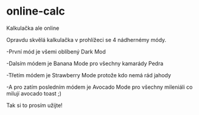 # online-calc
Kalkulačka ale online

Opravdu skvělá kalkulačka v prohlížeci se 4 nádhernémy módy.

-První mód je všemi oblíbený Dark Mod

-Dalsím módem je Banana Mode pro všechny kamarády Pedra

-Třetím módem je Strawberry Mode protože kdo nemá rád jahody

-A pro zatím posledním módem je Avocado Mode pro všechny mileniáli co milují avocado toast ;)

Tak si to prosím užijte!
